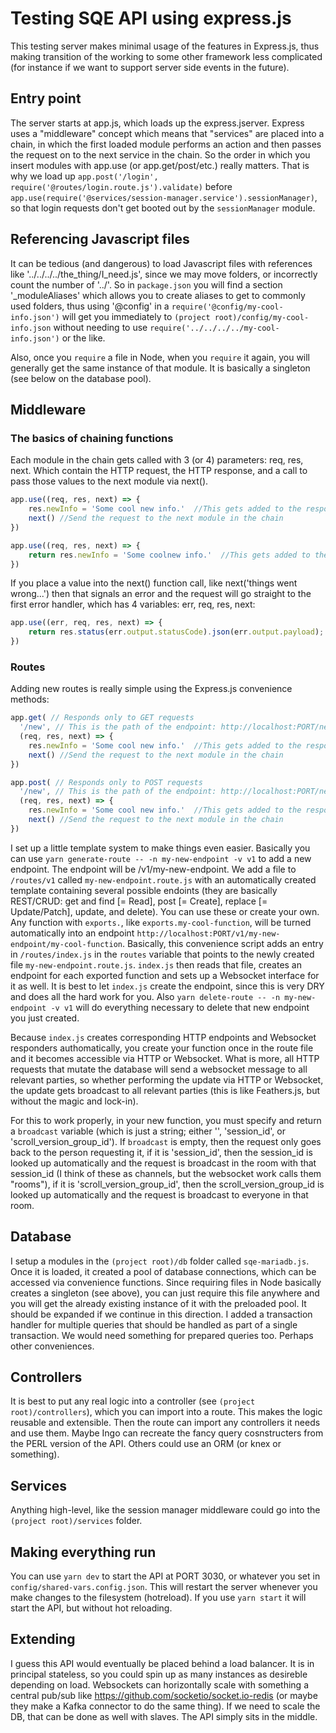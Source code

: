 # Testing SQE API using express.js

This testing server makes minimal usage of the features in Express.js, thus making transition of the working to some other framework less complicated (for instance if we want to support server side events in the future).

## Entry point

The server starts at app.js, which loads up the express.jserver.  Express uses a "middleware" concept which means that "services" are placed into a chain, in which the first loaded module performs an action and then passes the request on to the next service in the chain.  So the order in which you insert modules with app.use (or app.get/post/etc.) really matters.  That is why we load up `app.post('/login', require('@routes/login.route.js').validate)` before `app.use(require('@services/session-manager.service').sessionManager)`, so that login requests don't get booted out by the `sessionManager` module.

## Referencing Javascript files

It can be tedious (and dangerous) to load Javascript files with references like '../../../../the_thing/I_need.js', since we may move folders, or incorrectly count the number of '../'.  So in `package.json` you will find a section '_moduleAliases' which allows you to create aliases to get to commonly used folders, thus using '@config' in a `require('@config/my-cool-info.json')` will get you immediately to `(project root)/config/my-cool-info.json` without needing to use `require('../../../../my-cool-info.json')` or the like.

Also, once you `require` a file in Node, when you `require` it again, you will generally get the same instance of that module.  It is basically a singleton (see below on the database pool).

## Middleware

### The basics of chaining functions

Each module in the chain gets called with 3 (or 4) parameters: req, res, next.  Which contain the HTTP request, the HTTP response, and a call to pass those values to the next module via next().

```javascript
app.use((req, res, next) => {
    res.newInfo = 'Some cool new info.'  //This gets added to the response
    next() //Send the request to the next module in the chain
})
```

```javascript
app.use((req, res, next) => {
    return res.newInfo = 'Some coolnew info.'  //This gets added to the response, stops the chain, and send the request back immediately.
})
```

If you place a value into the next() function call, like next('things went wrong...') then that signals an error and the request will go straight to the first error handler, which has 4 variables: err, req, res, next:

```javascript
app.use((err, req, res, next) => {
    return res.status(err.output.statusCode).json(err.output.payload);
})
```

### Routes

Adding new routes is really simple using the Express.js convenience methods:

```javascript
app.get( // Responds only to GET requests
  '/new', // This is the path of the endpoint: http://localhost:PORT/new
  (req, res, next) => {
    res.newInfo = 'Some cool new info.'  //This gets added to the response of a GET request.
    next() //Send the request to the next module in the chain
})
```

```javascript
app.post( // Responds only to POST requests
  '/new', // This is the path of the endpoint: http://localhost:PORT/new
  (req, res, next) => {
    res.newInfo = 'Some cool new info.'  //This gets added to the response of a POST request.
    next() //Send the request to the next module in the chain
})
```

I set up a little template system to make things even easier.  Basically you can use `yarn generate-route -- -n my-new-endpoint -v v1` to add a new endpoint.  The endpoint will be /v1/my-new-endpoint.  We add a file to `/routes/v1` called `my-new-endpoint.route.js` with an automatically created template containing several possible endoints (they are basically REST/CRUD: get and find [= Read], post [= Create], replace [= Update/Patch], update, and delete).  You can use these or create your own.  Any function with `exports.`, like `exports.my-cool-function`, will be turned automatically into an endpoint `http://localhost:PORT/v1/my-new-endpoint/my-cool-function`.  Basically, this convenience script adds an entry in `/routes/index.js` in the `routes` variable that points to the newly created file `my-new-endpoint.route.js`. `index.js` then reads that file, creates an endpoint for each exported function and sets up a Websocket interface for it as well.  It is best to let `index.js` create the endpoint, since this is very DRY and does all the hard work for you.  Also `yarn delete-route -- -n my-new-endpoint -v v1` will do everything necessary to delete that new endpoint you just created.

Because `index.js` creates corresponding HTTP endpoints and Websocket responders authomatically, you create your function once in the route file and it becomes accessible via HTTP or Websocket.  What is more, all HTTP requests that mutate the database will send a websocket message to all relevant parties, so whether performing the update via HTTP or Websocket, the update gets broadcast to all relevant parties (this is like Feathers.js, but without the magic and lock-in).

For this to work properly, in your new function, you must specify and return a `broadcast` variable (which is just a string; either '', 'session_id', or 'scroll_version_group_id').  If `broadcast` is empty, then the request only goes back to the person requesting it, if it is 'session_id', then the session_id is looked up automatically and the request is broadcast in the room with that session_id (I think of these as channels, but the websocket work calls them "rooms"), if it is 'scroll_version_group_id', then the scroll_version_group_id is looked up automatically and the request is broadcast to everyone in that room.

## Database

I setup a modules in the `(project root)/db` folder called `sqe-mariadb.js`.  Once it is loaded, it created a pool of database connections, which can be accessed via convenience functions.  Since requiring files in Node basically creates a singleton (see above), you can just require this file anywhere and you will get the already existing instance of it with the preloaded pool. It should be expanded if we continue in this direction.  I added a transaction handler for multiple queries that should be handled as part of a single transaction.  We would need something for prepared queries too.  Perhaps other conveniences.

## Controllers

It is best to put any real logic into a controller (see `(project root)/controllers`), which you can import into a route.  This makes the logic reusable and  extensible.  Then the route can import any controllers it needs and use them.  Maybe Ingo can recreate the fancy query cosnstructers from the PERL version of the API.  Others could use an ORM (or knex or something).

## Services

Anything high-level, like the session manager middleware could go into the `(project root)/services` folder.

## Making everything run

You can use `yarn dev` to start the API at PORT 3030, or whatever you set in `config/shared-vars.config.json`.  This will restart the server whenever you make changes to the filesystem (hotreload).  If you use `yarn start` it will start the API, but without hot reloading.

## Extending

I guess this API would eventually be placed behind a load balancer.  It is in principal stateless, so you could spin up as many instances as desireble depending on load.  Websockets can horizontally scale with something a central pub/sub like https://github.com/socketio/socket.io-redis (or maybe they make a Kafka connector to do the same thing).  If we need to scale the DB, that can be done as well with slaves.  The API simply sits in the middle.